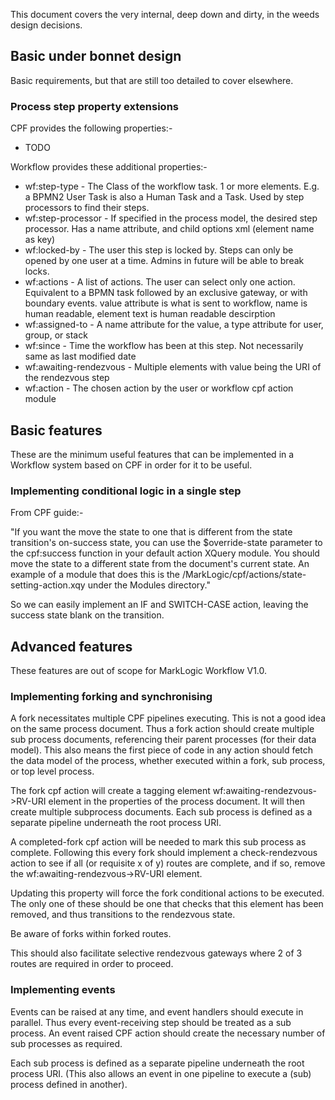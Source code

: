 This document covers the very internal, deep down and dirty, in the weeds design decisions.

## Basic under bonnet design

Basic requirements, but that are still too detailed to cover elsewhere.

### Process step property extensions

CPF provides the following properties:-
- TODO

Workflow provides these additional properties:-
- wf:step-type - The Class of the workflow task. 1 or more elements. E.g. a BPMN2 User Task is also a Human Task and a Task. Used by step processors to find their steps.
- wf:step-processor - If specified in the process model, the desired step processor. Has a name attribute, and child options xml (element name as key)
- wf:locked-by - The user this step is locked by. Steps can only be opened by one user at a time. Admins in future will be able to break locks.
- wf:actions - A list of actions. The user can select only one action. Equivalent to a BPMN task followed by an exclusive gateway, or with boundary events. value attribute is what is sent to workflow, name is human readable, element text is human readable descirption
- wf:assigned-to - A name attribute for the value, a type attribute for user, group, or stack
- wf:since - Time the workflow has been at this step. Not necessarily same as last modified date
- wf:awaiting-rendezvous - Multiple elements with value being the URI of the rendezvous step
- wf:action - The chosen action by the user or workflow cpf action module

## Basic features

These are the minimum useful features that can be implemented in a Workflow system based on CPF in order for it to be
useful.

### Implementing conditional logic in a single step

From CPF guide:-

"If you want the move the state to one that is different from the state transition's on-success state, you can use the
$override-state parameter to the cpf:success function in your default action XQuery module. You should move the state
to a different state from the document's current state. An example of a module that does this is the
/MarkLogic/cpf/actions/state-setting-action.xqy under the Modules directory."

So we can easily implement an IF and SWITCH-CASE action, leaving the success state blank on the transition.

## Advanced features

These features are out of scope for MarkLogic Workflow V1.0.

### Implementing forking and synchronising

A fork necessitates multiple CPF pipelines executing. This is not a good idea on the same process document. Thus a fork
action should create multiple sub process documents, referencing their parent processes (for their data model). This
also means the first piece of code in any action should fetch the data model of the process, whether executed within
a fork, sub process, or top level process.

The fork cpf action will create a tagging element wf:awaiting-rendezvous->RV-URI element in the properties of the process
document. It will then create multiple subprocess documents. Each sub process is defined as a separate pipeline
underneath the root process URI.

A completed-fork cpf action will be needed to mark this sub process as complete. Following this every fork should
implement a check-rendezvous action to see if all (or requisite x of y) routes are complete, and if so, remove the
wf:awaiting-rendezvous->RV-URI element.

Updating this property will force the fork conditional actions to be executed. The only one of these should be one
that checks that this element has been removed, and thus transitions to the rendezvous state.

Be aware of forks within forked routes.

This should also facilitate selective rendezvous gateways where 2 of 3 routes are required in order to proceed.

### Implementing events

Events can be raised at any time, and event handlers should execute in parallel. Thus every event-receiving step
should be treated as a sub process. An event raised CPF action should create the necessary number of sub processes as
required.

Each sub process is defined as a separate pipeline underneath the root process URI. (This also allows an event in
  one pipeline to execute a (sub) process defined in another).
